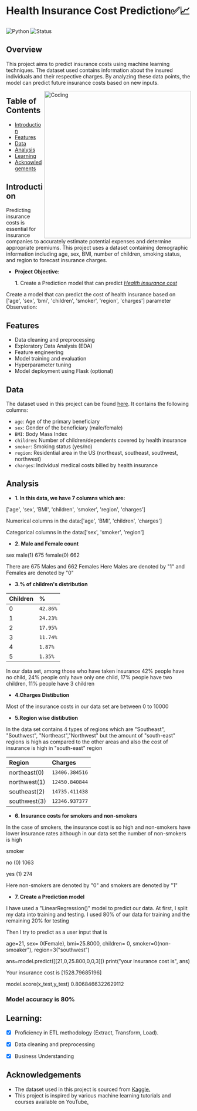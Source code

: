 

# Health Insurance Cost Prediction✅📈

![Python](https://img.shields.io/badge/Python-3.8%2B-blue)
![Status](https://img.shields.io/badge/Status-Active-brightgreen)

## Overview
This project aims to predict insurance costs using machine learning techniques. The dataset used contains information about the insured individuals and their respective charges. By analyzing these data points, the model can predict future insurance costs based on new inputs.

<img align="right" alt="Coding" width="400" src="https://media.istockphoto.com/vectors/health-insurance-icon-logo-vector-graphic-design-hands-and-red-cross-vector-id1029378270?k=6&m=1029378270&s=170667a&w=0&h=ZtXSIngZaI92T8bqka1adP3GJWhdMbfbCGtk0buGyzQ=">


## Table of Contents
- [Introduction](#introduction)
- [Features](#features)
- [Data](#data)
- [Analysis](#analysis)
- [Learning](#learning)
- [Acknowledgements](#acknowledgements)

## Introduction
Predicting insurance costs is essential for insurance companies to accurately estimate potential expenses and determine appropriate premiums. This project uses a dataset containing demographic information including age, sex, BMI, number of children, smoking status, and region to forecast insurance charges.

- **Project Objective:**

   **1.** Create a Prediction model that can predict  _[Health insurance cost](https://github.com/graphical-Analysis/Health-Insurance-cost-Prediction/blob/main/Health%20Insurance%20cost%20Prediction.ipynb)_ 

Create a model that can predict the cost of health insurance based on ['age', 'sex', 'bmi', 'children', 'smoker', 'region', 'charges'] parameter
Observation:

## Features
- Data cleaning and preprocessing
- Exploratory Data Analysis (EDA)
- Feature engineering
- Model training and evaluation
- Hyperparameter tuning
- Model deployment using Flask (optional)

## Data
The dataset used in this project can be found [here](https://www.kaggle.com/mirichoi0218/insurance). It contains the following columns:
- `age`: Age of the primary beneficiary
- `sex`: Gender of the beneficiary (male/female)
- `BMI`: Body Mass Index
- `children`: Number of children/dependents covered by health insurance
- `smoker`: Smoking status (yes/no)
- `region`: Residential area in the US (northeast, southeast, southwest, northwest)
- `charges`: Individual medical costs billed by health insurance

## Analysis

- **1. In this data, we have 7 columns which are:**
  
['age', 'sex', 'BMI', 'children', 'smoker', 'region', 'charges']

Numerical columns in the data:['age', 'BMI', 'children', 'charges']

Categorical columns in the data:['sex', 'smoker', 'region']

- **2. Male and Female count**
  
sex male(1) 675
female(0) 662

There are 675 Males and 662 Females Here Males are denoted by "1" and Females are denoted by "0"

- **3.% of children's distribution**
  


| Children| %    |
| :-------- | :------- |
| 0 | `42.86%` |
| 1 | `24.23%` |
| 2 | `17.95%` |
| 3 | `11.74%` |
| 4 | `1.87%` |
| 5 | `1.35%` |


In our data set, among those who have taken insurance 42% people have no child, 24% people only have only one child, 17% people have two children, 11% people have 3 children

- **4.Charges Distibution**

  
Most of the insurance costs in our data set are between 0 to 10000

- **5.Region wise distibution**
  
In the data set contains 4 types of regions which are "Southeast", "Southwest", "Northeast","Northwest" but the amount of "south-east" regions is high as compared to the other areas and also the cost of insurance is high in "south-east" region

| Region | Charges    |
| :-------- | :------- |
| northeast(0) | `13406.384516` |
| northwest(1) | `12450.840844` |
| southeast(2) | `14735.411438` |
| southwest(3) | `12346.937377` |


- **6. Insurance costs for smokers and non-smokers**
  
In the case of smokers, the insurance cost is so high and non-smokers have lower insurance rates although in our data set the number of non-smokers is high

smoker 

no (0) 1063

yes (1) 274 

Here non-smokers are denoted by "0" and smokers are denoted by "1"

- **7. Create a Prediction model**
  
I have used a "LinearRegression()" model to predict our data. At first, I split my data into training and testing. I used 80% of our data for training and the remaining 20% for testing

Then I try to predict as a user input that is

age=21, sex= 0(Female), bmi=25.8000, children= 0, smoker=0(non-smoaker"), region=3("southwest")

ans=model.predict([[21,0,25.800,0,0,3]]) print("your Insurance cost is", ans)

Your insurance cost is [1528.79685196]


model.score(x_test,y_test) 0.8068466322629112

### Model accuracy is 80%

## Learning:
- [x]	Proficiency in ETL methodology (Extract, Transform, Load).
- [x]	Data cleaning and preprocessing
- [x]	Business Understanding


## Acknowledgements

 - The dataset used in this project is sourced from [Kaggle.](https://www.kaggle.com/datasets/willianoliveiragibin/healthcare-insurance)
 - This project is inspired by various machine learning tutorials and courses available on YouTube[.]()







